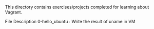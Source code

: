 This directory contains exercises/projects completed for learning about Vagrant.

File	Description
0-hello_ubuntu	: Write the result of uname in VM
